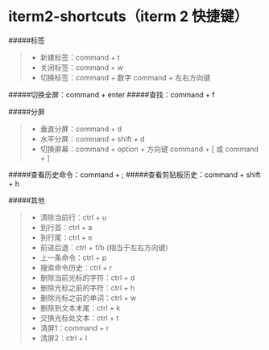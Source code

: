 iterm2-shortcuts（iterm 2 快捷键）
================

#####标签
>* 新建标签：command + t
>* 关闭标签：command + w
>* 切换标签：command + 数字    command + 左右方向键

#####切换全屏：command + enter
#####查找：command + f

#####分屏
>* 垂直分屏：command + d
>* 水平分屏：command + shift + d
>* 切换屏幕：command + option + 方向键      command + [ 或 command + ]

#####查看历史命令：command + ;
#####查看剪贴板历史：command + shift + h

#####其他
>* 清除当前行：ctrl + u
>* 到行首：ctrl + a
>* 到行尾：ctrl + e
>* 前进后退：ctrl + f/b (相当于左右方向键)
>* 上一条命令：ctrl + p
>* 搜索命令历史：ctrl + r
>* 删除当前光标的字符：ctrl + d
>* 删除光标之前的字符：ctrl + h
>* 删除光标之前的单词：ctrl + w
>* 删除到文本末尾：ctrl + k
>* 交换光标处文本：ctrl + t
>* 清屏1：command + r
>* 清屏2：ctrl + l

